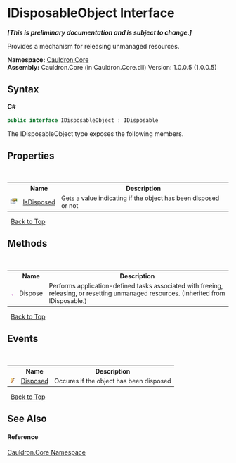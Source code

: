 # IDisposableObject Interface
 _**\[This is preliminary documentation and is subject to change.\]**_

Provides a mechanism for releasing unmanaged resources.

**Namespace:**&nbsp;<a href="N_Cauldron_Core">Cauldron.Core</a><br />**Assembly:**&nbsp;Cauldron.Core (in Cauldron.Core.dll) Version: 1.0.0.5 (1.0.0.5)

## Syntax

**C#**<br />
``` C#
public interface IDisposableObject : IDisposable
```

The IDisposableObject type exposes the following members.


## Properties
&nbsp;<table><tr><th></th><th>Name</th><th>Description</th></tr><tr><td>![Public property](media/pubproperty.gif "Public property")</td><td><a href="P_Cauldron_Core_IDisposableObject_IsDisposed">IsDisposed</a></td><td>
Gets a value indicating if the object has been disposed or not</td></tr></table>&nbsp;
<a href="#idisposableobject-interface">Back to Top</a>

## Methods
&nbsp;<table><tr><th></th><th>Name</th><th>Description</th></tr><tr><td>![Public method](media/pubmethod.gif "Public method")</td><td>Dispose</td><td>
Performs application-defined tasks associated with freeing, releasing, or resetting unmanaged resources.
 (Inherited from IDisposable.)</td></tr></table>&nbsp;
<a href="#idisposableobject-interface">Back to Top</a>

## Events
&nbsp;<table><tr><th></th><th>Name</th><th>Description</th></tr><tr><td>![Public event](media/pubevent.gif "Public event")</td><td><a href="E_Cauldron_Core_IDisposableObject_Disposed">Disposed</a></td><td>
Occures if the object has been disposed</td></tr></table>&nbsp;
<a href="#idisposableobject-interface">Back to Top</a>

## See Also


#### Reference
<a href="N_Cauldron_Core">Cauldron.Core Namespace</a><br />